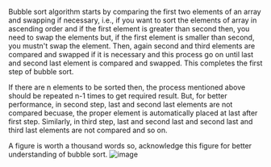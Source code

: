 Bubble sort algorithm starts by comparing the first two elements of an array and swapping if necessary, i.e., 
if you want to sort the elements of array in ascending order and if the first element is greater than second then, 
you need to swap the elements but, if the first element is smaller than second, you mustn't swap the element. 
Then, again second and third elements are compared and swapped if it is necessary and this process go on until last and 
second last element is compared and swapped. This completes the first step of bubble sort.

If there are n elements to be sorted then, the process mentioned above should be repeated n-1 times to get required result. 
But, for better performance, in second step, last and second last elements are not compared becuase, 
the proper element is automatically placed at last after first step. 
Similarly, in third step, last and second last and second last and third last elements are not compared and so on.

A figure is worth a thousand words so, acknowledge this figure for better understanding of bubble sort.
![image](https://user-images.githubusercontent.com/47218880/52729449-d35d4280-2f7e-11e9-9bbc-bcfbca68af4f.png)
